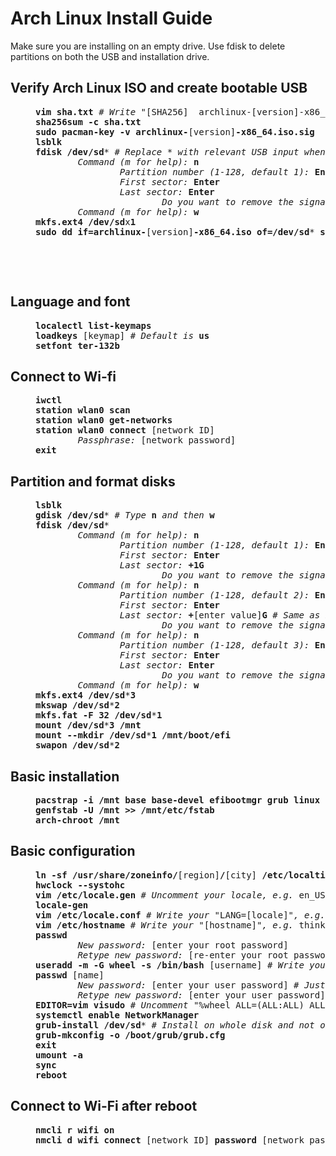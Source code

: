 # Arch Linux Install Guide
Make sure you are installing on an empty drive. Use fdisk to delete partitions on both the USB and installation drive.

## Verify Arch Linux ISO and create bootable USB
<dl><dd>
<pre>
<b>vim sha.txt</b> <i># Write</i> "[SHA256]  archlinux-[version]-x86_64.iso"
<b>sha256sum -c sha.txt
sudo pacman-key -v archlinux-</b>[version]<b>-x86_64.iso.sig
lsblk
fdisk /dev/sd</b>* <i># Replace * with relevant USB input when running</i> <b>lsblk</b>
        <i>Command (m for help):</i> <b>n</b>
                <i>Partition number (1-128, default 1):</i> <b>Enter</b>
                <i>First sector:</i> <b>Enter</b>
                <i>Last sector:</i> <b>Enter</b>
                        <i>Do you want to remove the signature? [Y]es/[N]o:</i> <b>y</b>
        <i>Command (m for help):</i> <b>w</b>
<b>mkfs.ext4 /dev/sd</b>x<b>1</b>
<b>sudo dd if=archlinux-</b>[version]<b>-x86_64.iso of=/dev/sd</b>* <b>status=progress bs=2M</b>
</pre>
</dd></dl>
‎

‎
## Language and font
<dl><dd>
<pre>
<b>localectl list-keymaps
loadkeys</b> [keymap] <i># Default is</i> <b>us</b>
<b>setfont ter-132b</b>
</pre>
</dd></dl>
	
## Connect to Wi-fi
<dl><dd>
<pre>
<b>iwctl
station wlan0 scan
station wlan0 get-networks
station wlan0 connect </b>[network ID]
        <i>Passphrase:</i> [network password]
<b>exit</b>
</pre>
</dd></dl>
	
## Partition and format disks
<dl><dd>
<pre>
<b>lsblk
gdisk /dev/sd</b>* <i># Type</i> <b>n</b> <i>and then</i> <b>w</b>
<b>fdisk /dev/sd</b>*
        <i>Command (m for help):</i> <b>n</b>
                <i>Partition number (1-128, default 1):</i> <b>Enter</b>
                <i>First sector:</i> <b>Enter</b>
                <i>Last sector:</i> <b>+1G</b>
                        <i>Do you want to remove the signature? [Y]es/[N]o:</i> <b>y</b>
        <i>Command (m for help):</i> <b>n</b>
                <i>Partition number (1-128, default 2):</i> <b>Enter</b>
                <i>First sector:</i> <b>Enter</b>
                <i>Last sector:</i> <b>+</b>[enter value]<b>G</b> <i># Same as RAM, preferably double if using hibernation, e.g. if RAM is 8 GB then write</i> <b>+16G</b>
                        <i>Do you want to remove the signature? [Y]es/[N]o:</i> <b>y</b>
        <i>Command (m for help):</i> <b>n</b>
                <i>Partition number (1-128, default 3):</i> <b>Enter</b>
                <i>First sector:</i> <b>Enter</b>
                <i>Last sector:</i> <b>Enter</b>
                        <i>Do you want to remove the signature? [Y]es/[N]o:</i> <b>y</b>
        <i>Command (m for help):</i> <b>w
mkfs.ext4 /dev/sd</b>*<b>3
mkswap /dev/sd</b>*<b>2
mkfs.fat -F 32 /dev/sd</b>*<b>1
mount /dev/sd</b>*<b>3 /mnt
mount --mkdir /dev/sd</b>*<b>1 /mnt/boot/efi
swapon /dev/sd</b>*<b>2</b>
</pre>
</dd></dl>

 ## Basic installation
 <dl><dd>
<pre>
<b>pacstrap -i /mnt base base-devel efibootmgr grub linux linux-firmware vim networkmanager
genfstab -U /mnt >> /mnt/etc/fstab
arch-chroot /mnt</b>
</pre>
</dd></dl>

## Basic configuration
<dl><dd>
<pre>
<b>ln -sf /usr/share/zoneinfo/</b>[region]<b>/</b>[city]<b> /etc/localtime
hwclock --systohc
vim /etc/locale.gen</b> <i># Uncomment your locale, e.g.</i> en_US.UTF-8 UTF-8
<b>locale-gen
vim /etc/locale.conf</b> <i># Write your</i> "LANG=[locale]"<i>, e.g.</i> LANG=en_US.UTF-8
<b>vim /etc/hostname</b> <i># Write your</i> "[hostname]"<i>, e.g.</i> thinkpad
<b>passwd</b>
        <i>New password:</i> [enter your root password]
        <i>Retype new password:</i> [re-enter your root password]
<b>useradd -m -G wheel -s /bin/bash</b> [username] <i># Write your username, e.g.</i> john
<b>passwd</b> [name]
        <i>New password:</i> [enter your user password] <i># Just make it the same as your root password</i>
        <i>Retype new password:</i> [enter your user password]
<b>EDITOR=vim visudo</b> <i># Uncomment</i> "%wheel ALL=(ALL:ALL) ALL" <i>under heading</i> ##Uncomment to allow members of group wheel to execute any command</i>
<b>systemctl enable NetworkManager
grub-install /dev/sd</b>* <i># Install on whole disk and not on the individual partitions</i>
<b>grub-mkconfig -o /boot/grub/grub.cfg
exit
umount -a
sync
reboot</b>
</pre>
</dd></dl>

## Connect to Wi-Fi after reboot
<dl><dd>
<pre>
<b>nmcli r wifi on
nmcli d wifi connect</b> [network ID] <b>password</b> [network password]
</pre>
</dd></dl>
